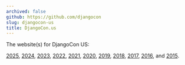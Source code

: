```yaml
---
archived: false
github: https://github.com/djangocon
slug: djangocon-us
title: DjangoCon.us
---
```


The website(s) for DjangoCon US:

[2025](https://github.com/djangocon/2025.djangocon.us),
[2024](https://github.com/djangocon/2024.djangocon.us),
[2023](https://github.com/djangocon/2023.djangocon.us),
[2022](https://github.com/djangocon/2022.djangocon.us),
[2021](https://github.com/djangocon/2021.djangocon.us),
[2020](https://github.com/djangocon/2020.djangocon.us),
[2019](https://github.com/djangocon/2019.djangocon.us),
[2018](https://github.com/djangocon/2018.djangocon.us),
[2017](https://github.com/djangocon/2016.djangocon.us),
[2016](https://github.com/djangocon/2016.djangocon.us),
and [2015](https://github.com/djangocon/2015.djangocon.us).
